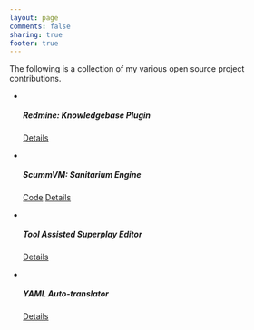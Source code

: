 ```yaml
---
layout: page
comments: false
sharing: true
footer: true
---
```


The following is a collection of my various open source project contributions.

<ul class="thumbnails">
  <li class="span3">
    <div class="thumbnail">
      <img src="http://placehold.it/260x180" alt="">
      <div class="caption">
        <h5>Redmine: Knowledgebase Plugin</h5>
        <p>
          <a href="{{ root_url }}/projects/redmine-knowledgebase">Details</a>
        </p>
      </div>
    </div>
  </li>
  <li class="span3">
    <div class="thumbnail">
      <img src="http://placehold.it/260x180" alt="">
      <div class="caption">
        <h5>ScummVM: Sanitarium Engine</h5>
        <p>
          <a href="https://github.com/alexbevi/scummvm">Code</a>
          <a href="{{ root_url }}/projects/scummvm-asylum">Details</a>
        </p>
      </div>
    </div>
  </li>
  <li class="span3">
    <div class="thumbnail">
      <img src="http://placehold.it/260x180" alt="">
      <div class="caption">
        <h5>Tool Assisted Superplay Editor</h5>
        <p>
          <a href="{{ root_url }}/projects/tas-editor">Details</a>
        </p>
      </div>
    </div>
  </li>
  <li class="span3">
    <div class="thumbnail">
      <img src="http://placehold.it/260x180" alt="">
      <div class="caption">
        <h5>YAML Auto-translator</h5>
        <p>
          <a href="{{ root_url }}/projects/translate_yaml">Details</a>
        </p>
      </div>
    </div>
  </li>
</ul>